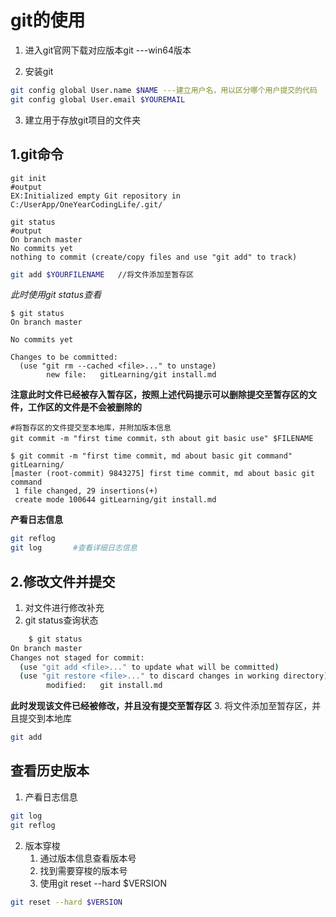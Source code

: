 #   git的使用

1. 进入git官网下载对应版本git ---win64版本

2. 安装git
```bash
git config global User.name $NAME ---建立用户名，用以区分哪个用户提交的代码
git config global User.email $YOUREMAIL
```
3. 建立用于存放git项目的文件夹
##  1.git命令

 ```shell
 git init
#output 
EX:Initialized empty Git repository in C:/UserApp/OneYearCodingLife/.git/
```
```shell
git status
#output
On branch master
No commits yet
nothing to commit (create/copy files and use "git add" to track)
```
```bash
git add $YOURFILENAME   //将文件添加至暂存区
```
*此时使用git status查看*
```shell
$ git status
On branch master

No commits yet

Changes to be committed:
  (use "git rm --cached <file>..." to unstage)
        new file:   gitLearning/git install.md

```
**注意此时文件已经被存入暂存区，按照上述代码提示可以删除提交至暂存区的文件，工作区的文件是不会被删除的**
```shell
#将暂存区的文件提交至本地库，并附加版本信息
git commit -m "first time commit，sth about git basic use" $FILENAME

$ git commit -m "first time commit, md about basic git command" gitLearning/
[master (root-commit) 9843275] first time commit, md about basic git command
 1 file changed, 29 insertions(+)
 create mode 100644 gitLearning/git install.md

```
**产看日志信息**
```bash
git reflog
git log       #查看详细日志信息
```
##  2.修改文件并提交

1. 对文件进行修改补充
2. git status查询状态
```bash
    $ git status
On branch master
Changes not staged for commit:
  (use "git add <file>..." to update what will be committed)
  (use "git restore <file>..." to discard changes in working directory)
        modified:   git install.md

   ```
**此时发现该文件已经被修改，并且没有提交至暂存区**
3. 将文件添加至暂存区，并且提交到本地库
```bash
git add 
```
##  查看历史版本
1. 产看日志信息
```bash
git log
git reflog
```
2. 版本穿梭
   1. 通过版本信息查看版本号
   2. 找到需要穿梭的版本号
   3. 使用git reset --hard $VERSION
```bash
git reset --hard $VERSION
```
